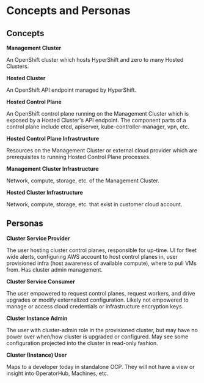 # Concepts and Personas

## Concepts

**Management Cluster**

An OpenShift cluster which hosts HyperShift and zero to many Hosted Clusters.

**Hosted Cluster**

An OpenShift API endpoint managed by HyperShift.

**Hosted Control Plane**

An OpenShift control plane running on the Management Cluster which is exposed by a Hosted Cluster's API endpoint. The component parts of a control plane include etcd, apiserver, kube-controller-manager, vpn, etc.

**Hosted Control Plane Infrastructure**

Resources on the Management Cluster or external cloud provider which are prerequisites to running Hosted Control Plane processes.

**Management Cluster Infrastructure**

Network, compute, storage, etc. of the Management Cluster.

**Hosted Cluster Infrastructure**

Network, compute, storage, etc. that exist in customer cloud account.

## Personas

**Cluster Service Provider**

The user hosting cluster control planes, responsible for up-time. UI for fleet wide alerts, configuring AWS account to host control planes in, user provisioned infra (host awareness of available compute), where to pull VMs from. Has cluster admin management.

**Cluster Service Consumer**

The user empowered to request control planes, request workers, and drive upgrades or modify externalized configuration. Likely not empowered to manage or access cloud credentials or infrastructure encryption keys.

**Cluster Instance Admin**

The user with cluster-admin role in the provisioned cluster, but may have no power over when/how cluster is upgraded or configured. May see some configuration projected into the cluster in read-only fashion.

**Cluster (Instance) User**

Maps to a developer today in standalone OCP. They will not have a view or insight into OperatorHub, Machines, etc.